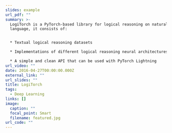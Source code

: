 ```yaml
---
slides: example
url_pdf: ""
summary: >-
  LogiTorch is a PyTorch-based library for logical reasoning on natural
  language, it consists of:


  * Textual logical reasoning datasets

  * Implementations of different logical reasoning neural architectures

  * A simple and clean API that can be used with PyTorch Lightning
url_video: ""
date: 2016-04-27T00:00:00.000Z
external_link: ""
url_slides: ""
title: LogiTorch
tags:
  - Deep Learning
links: []
image:
  caption: ""
  focal_point: Smart
  filename: featured.jpg
url_code: ""
---
```

